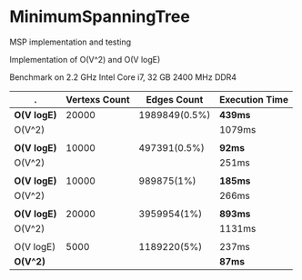 # MinimumSpanningTree
MSP implementation and testing

Implementation of O(V^2) and O(V logE)

Benchmark on 2.2 GHz Intel Core i7, 32 GB 2400 MHz DDR4

| .     | Vertexs Count | Edges Count | Execution Time |
|-------|---------------|-------------|----------------|
|**O(V logE)**|20000|1989849(0.5%)|**439ms**|
|O(V^2)|||1079ms|
|||||
|**O(V logE)**|10000|497391(0.5%)|**92ms**|
|O(V^2)|||251ms|
|||||
|**O(V logE)**|10000|989875(1%)|**185ms**|
|O(V^2)|||266ms|
|||||
|**O(V logE)**|20000|3959954(1%)|**893ms**|
|O(V^2)|||1131ms|
|||||
|O(V logE)|5000|1189220(5%)|237ms|
|**O(V^2)**|||**87ms**|
